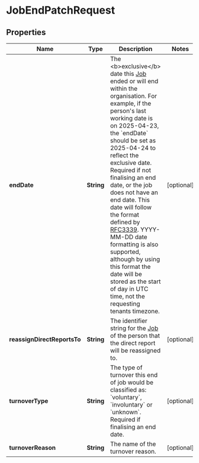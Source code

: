 

# JobEndPatchRequest


## Properties

| Name | Type | Description | Notes |
|------------ | ------------- | ------------- | -------------|
|**endDate** | **String** | The &lt;b&gt;exclusive&lt;/b&gt; date this [Job](https://developers.intellihr.io/docs/v1/) ended or will end within the organisation. For example, if the person&#39;s last working date is on 2025-04-23, the &#x60;endDate&#x60; should be set as 2025-04-24 to reflect the exclusive date. Required if not finalising an end date, or the job does not have an end date. This date will follow the format defined by [RFC3339](https://tools.ietf.org/html/rfc3339#section-5.6).   YYYY-MM-DD date formatting is also supported, although by using this format the date will be stored as the start of day in UTC time, not the requesting tenants timezone. |  [optional] |
|**reassignDirectReportsTo** | **String** | The identifier string for the [Job](https://developers.intellihr.io/docs/v1/) of the person that the direct report will be reassigned to. |  [optional] |
|**turnoverType** | **String** | The type of turnover this end of job would be classified as: &#x60;voluntary&#x60;, &#x60;involuntary&#x60; or &#x60;unknown&#x60;. Required if finalising an end date. |  [optional] |
|**turnoverReason** | **String** | The name of the turnover reason. |  [optional] |



